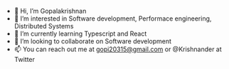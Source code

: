 - 👋 Hi, I’m Gopalakrishnan
- 👀 I’m interested in Software development, Performace engineering, Distributed Systems
- 🌱 I’m currently learning Typescript and React
- 💞️ I’m looking to collaborate on Software development
- 📫 You can reach out me at gopi20315@gmail.com or @Krishnander at Twitter

<!---
Krishnander/Krishnander is a ✨ special ✨ repository because its `README.md` (this file) appears on your GitHub profile.
You can click the Preview link to take a look at your changes.
--->
